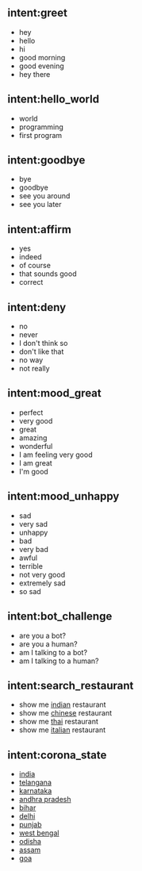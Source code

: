 ## intent:greet
- hey
- hello
- hi
- good morning
- good evening
- hey there

## intent:hello_world
- world
- programming
- first program

## intent:goodbye
- bye
- goodbye
- see you around
- see you later

## intent:affirm
- yes
- indeed
- of course
- that sounds good
- correct

## intent:deny
- no
- never
- I don't think so
- don't like that
- no way
- not really

## intent:mood_great
- perfect
- very good
- great
- amazing
- wonderful
- I am feeling very good
- I am great
- I'm good

## intent:mood_unhappy
- sad
- very sad
- unhappy
- bad
- very bad
- awful
- terrible
- not very good
- extremely sad
- so sad

## intent:bot_challenge
- are you a bot?
- are you a human?
- am I talking to a bot?
- am I talking to a human?

## intent:search_restaurant
- show me [indian](hotel) restaurant
- show me [chinese](hotel) restaurant
- show me [thai](hotel) restaurant
- show me [italian](hotel) restaurant

## intent:corona_state
- [india](state)
- [telangana](state)
- [karnataka](state)
- [andhra pradesh](state)
- [bihar](state)
- [delhi](state)
- [punjab](state)
- [west bengal](state)
- [odisha](state)
- [assam](state)
- [goa](state)
